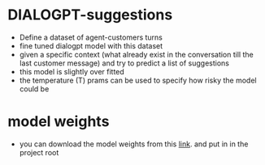 # DIALOGPT-suggestions

- Define a dataset of agent-customers turns 
- fine tuned dialogpt model with this dataset 
- given a specific context (what already exist in the conversation till the last customer message) and try to predict a list of suggestions
- this model is slightly over fitted 
- the temperature (T) prams can be used to specify how risky the model could be

# model weights 
- you can download the model weights from this [link](\\ats-store01\BusinessIntelligence\ML\Chat-Response-Suggestions\models\dialogpt-finetuned). and put in in the project root